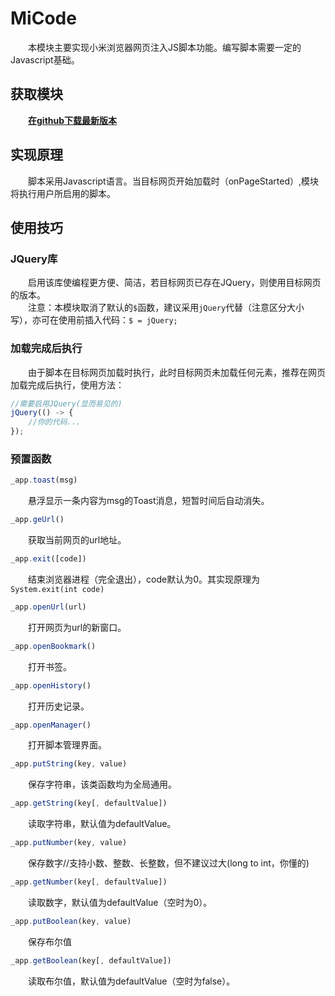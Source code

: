 # MiCode
&emsp;&emsp;本模块主要实现小米浏览器网页注入JS脚本功能。编写脚本需要一定的Javascript基础。
## 获取模块
&emsp;&emsp;[**在github下载最新版本**](https://github.com/KYMirai/MiCode/releases)
## 实现原理
&emsp;&emsp;脚本采用Javascript语言。当目标网页开始加载时（onPageStarted）,模块将执行用户所启用的脚本。
## 使用技巧
### JQuery库
&emsp;&emsp;启用该库使编程更方便、简洁，若目标网页已存在JQuery，则使用目标网页的版本。  
&emsp;&emsp;注意：本模块取消了默认的`$`函数，建议采用`jQuery`代替（注意区分大小写），亦可在使用前插入代码：`$ = jQuery;`
### 加载完成后执行
&emsp;&emsp;由于脚本在目标网页加载时执行，此时目标网页未加载任何元素，推荐在网页加载完成后执行，使用方法：
```javascript
//需要启用JQuery(显而易见的)
jQuery(() -> {
    //你的代码...
});
```
### 预置函数
```javascript
_app.toast(msg)
```
&emsp;&emsp;悬浮显示一条内容为msg的Toast消息，短暂时间后自动消失。
```javascript
_app.geUrl()
```
&emsp;&emsp;获取当前网页的url地址。
```javascript
_app.exit([code])
```
&emsp;&emsp;结束浏览器进程（完全退出），code默认为0。其实现原理为`System.exit(int code)`
```javascript
_app.openUrl(url)
```
&emsp;&emsp;打开网页为url的新窗口。
```javascript
_app.openBookmark()
```
&emsp;&emsp;打开书签。
```javascript
_app.openHistory()
```
&emsp;&emsp;打开历史记录。
```javascript
_app.openManager()
```
&emsp;&emsp;打开脚本管理界面。
```javascript
_app.putString(key, value)
```
&emsp;&emsp;保存字符串，该类函数均为全局通用。
```javascript
_app.getString(key[, defaultValue])
```
&emsp;&emsp;读取字符串，默认值为defaultValue。
```javascript
_app.putNumber(key, value)
```
&emsp;&emsp;保存数字//支持小数、整数、长整数，但不建议过大(long to int，你懂的)
```javascript
_app.getNumber(key[, defaultValue])
```
&emsp;&emsp;读取数字，默认值为defaultValue（空时为0）。
```javascript
_app.putBoolean(key, value)
```
&emsp;&emsp;保存布尔值
```javascript
_app.getBoolean(key[, defaultValue])
```
&emsp;&emsp;读取布尔值，默认值为defaultValue（空时为false）。
